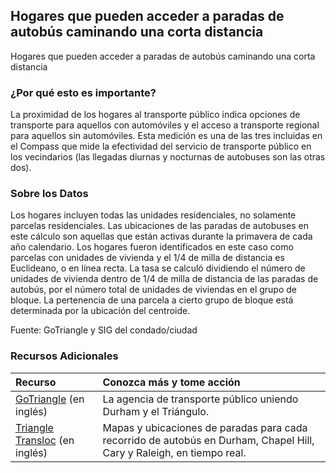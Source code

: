 ## Hogares que pueden acceder a paradas de autobús caminando una corta distancia
Hogares que pueden acceder a paradas de autobús caminando una corta distancia

### ¿Por qué esto es importante?
La proximidad de los hogares al transporte público indica opciones de transporte para aquellos con automóviles y el acceso a transporte regional para aquellos sin automóviles. Esta medición es una de las tres incluidas en el Compass que mide la efectividad del servicio de transporte público en los vecindarios (las llegadas diurnas y nocturnas de autobuses son las otras dos).

### Sobre los Datos
Los hogares incluyen todas las unidades residenciales, no solamente parcelas residenciales. Las ubicaciones de las paradas de autobuses en este cálculo son aquellas que están activas durante la primavera de cada año calendario. Los hogares fueron identificados en este caso como parcelas con unidades de vivienda y el 1/4 de milla de distancia es Euclideano, o en línea recta. La tasa se calculó dividiendo el número de unidades de vivienda dentro de 1/4 de milla de distancia de las paradas de autobús, por el número total de unidades de viviendas en el grupo de bloque. La pertenencia de una parcela a cierto grupo de bloque está determinada por la ubicación del centroide.

Fuente: GoTriangle y SIG del condado/ciudad 

### Recursos Adicionales

|Recurso | Conozca más y tome acción |
|:--- | :--- |
|[GoTriangle](http://www.gotriangle.org/) (en inglés) | La agencia de transporte público uniendo Durham y el Triángulo.
|[Triangle Transloc](https://triangle.transloc.com/) (en inglés) | Mapas y ubicaciones de paradas para cada recorrido de autobús en Durham, Chapel Hill, Cary y Raleigh, en tiempo real.
